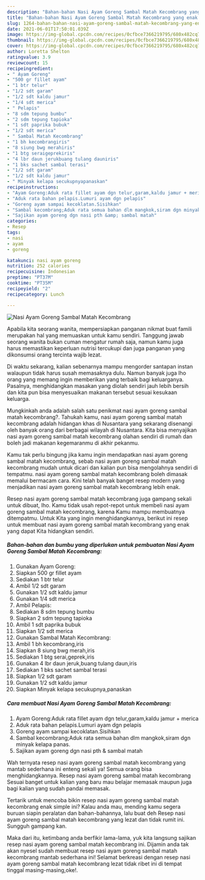 ```yaml
---
description: "Bahan-bahan Nasi Ayam Goreng Sambal Matah Kecombrang yang enak Untuk Jualan"
title: "Bahan-bahan Nasi Ayam Goreng Sambal Matah Kecombrang yang enak Untuk Jualan"
slug: 1264-bahan-bahan-nasi-ayam-goreng-sambal-matah-kecombrang-yang-enak-untuk-jualan
date: 2021-06-01T17:50:01.039Z
image: https://img-global.cpcdn.com/recipes/0cfbce7366219795/680x482cq70/nasi-ayam-goreng-sambal-matah-kecombrang-foto-resep-utama.jpg
thumbnail: https://img-global.cpcdn.com/recipes/0cfbce7366219795/680x482cq70/nasi-ayam-goreng-sambal-matah-kecombrang-foto-resep-utama.jpg
cover: https://img-global.cpcdn.com/recipes/0cfbce7366219795/680x482cq70/nasi-ayam-goreng-sambal-matah-kecombrang-foto-resep-utama.jpg
author: Loretta Shelton
ratingvalue: 3.9
reviewcount: 15
recipeingredient:
- " Ayam Goreng"
- "500 gr fillet ayam"
- "1 btr telur"
- "1/2 sdt garam"
- "1/2 sdt kaldu jamur"
- "1/4 sdt merica"
- " Pelapis"
- "8 sdm tepung bumbu"
- "2 sdm tepung tapioka"
- "1 sdt paprika bubuk"
- "1/2 sdt merica"
- " Sambal Matah Kecombrang"
- "1 bh kecombrangiris"
- "8 siung bwg merahiris"
- "1 btg seraigeprekiris"
- "4 lbr daun jerukbuang tulang dauniris"
- "1 bks sachet sambal terasi"
- "1/2 sdt garam"
- "1/2 sdt kaldu jamur"
- " Minyak kelapa secukupnyapanaskan"
recipeinstructions:
- "Ayam Goreng:Aduk rata fillet ayam dgn telur,garam,kaldu jamur + merica"
- "Aduk rata bahan pelapis.Lumuri ayam dgn pelapis"
- "Goreng ayam sampai kecoklatan.Sisihkan"
- "Sambal kecombrang;Aduk rata semua bahan dlm mangkok,siram dgn minyak kelapa panas."
- "Sajikan ayam goreng dgn nasi pth &amp; sambal matah"
categories:
- Resep
tags:
- nasi
- ayam
- goreng

katakunci: nasi ayam goreng 
nutrition: 252 calories
recipecuisine: Indonesian
preptime: "PT37M"
cooktime: "PT35M"
recipeyield: "2"
recipecategory: Lunch

---
```



![Nasi Ayam Goreng Sambal Matah Kecombrang](https://img-global.cpcdn.com/recipes/0cfbce7366219795/680x482cq70/nasi-ayam-goreng-sambal-matah-kecombrang-foto-resep-utama.jpg)

Apabila kita seorang wanita, mempersiapkan panganan nikmat buat famili merupakan hal yang memuaskan untuk kamu sendiri. Tanggung jawab seorang  wanita bukan cuman mengatur rumah saja, namun kamu juga harus memastikan keperluan nutrisi tercukupi dan juga panganan yang dikonsumsi orang tercinta wajib lezat.

Di waktu  sekarang, kalian sebenarnya mampu mengorder santapan instan walaupun tidak harus susah memasaknya dulu. Namun banyak juga lho orang yang memang ingin memberikan yang terbaik bagi keluarganya. Pasalnya, menghidangkan masakan yang diolah sendiri jauh lebih bersih dan kita pun bisa menyesuaikan makanan tersebut sesuai kesukaan keluarga. 



Mungkinkah anda adalah salah satu penikmat nasi ayam goreng sambal matah kecombrang?. Tahukah kamu, nasi ayam goreng sambal matah kecombrang adalah hidangan khas di Nusantara yang sekarang disenangi oleh banyak orang dari berbagai wilayah di Nusantara. Kita bisa menyajikan nasi ayam goreng sambal matah kecombrang olahan sendiri di rumah dan boleh jadi makanan kegemaranmu di akhir pekanmu.

Kamu tak perlu bingung jika kamu ingin mendapatkan nasi ayam goreng sambal matah kecombrang, sebab nasi ayam goreng sambal matah kecombrang mudah untuk dicari dan kalian pun bisa mengolahnya sendiri di tempatmu. nasi ayam goreng sambal matah kecombrang boleh dimasak memalui bermacam cara. Kini telah banyak banget resep modern yang menjadikan nasi ayam goreng sambal matah kecombrang lebih enak.

Resep nasi ayam goreng sambal matah kecombrang juga gampang sekali untuk dibuat, lho. Kamu tidak usah repot-repot untuk membeli nasi ayam goreng sambal matah kecombrang, karena Kamu mampu membuatnya ditempatmu. Untuk Kita yang ingin menghidangkannya, berikut ini resep untuk membuat nasi ayam goreng sambal matah kecombrang yang enak yang dapat Kita hidangkan sendiri.

<!--inarticleads1-->

##### Bahan-bahan dan bumbu yang diperlukan untuk pembuatan Nasi Ayam Goreng Sambal Matah Kecombrang:

1. Gunakan  Ayam Goreng:
1. Siapkan 500 gr fillet ayam
1. Sediakan 1 btr telur
1. Ambil 1/2 sdt garam
1. Gunakan 1/2 sdt kaldu jamur
1. Gunakan 1/4 sdt merica
1. Ambil  Pelapis:
1. Sediakan 8 sdm tepung bumbu
1. Siapkan 2 sdm tepung tapioka
1. Ambil 1 sdt paprika bubuk
1. Siapkan 1/2 sdt merica
1. Gunakan  Sambal Matah Kecombrang:
1. Ambil 1 bh kecombrang,iris
1. Siapkan 8 siung bwg merah,iris
1. Sediakan 1 btg serai,geprek,iris
1. Gunakan 4 lbr daun jeruk,buang tulang daun,iris
1. Sediakan 1 bks sachet sambal terasi
1. Siapkan 1/2 sdt garam
1. Gunakan 1/2 sdt kaldu jamur
1. Siapkan  Minyak kelapa secukupnya,panaskan




<!--inarticleads2-->

##### Cara membuat Nasi Ayam Goreng Sambal Matah Kecombrang:

1. Ayam Goreng:Aduk rata fillet ayam dgn telur,garam,kaldu jamur + merica
1. Aduk rata bahan pelapis.Lumuri ayam dgn pelapis
1. Goreng ayam sampai kecoklatan.Sisihkan
1. Sambal kecombrang;Aduk rata semua bahan dlm mangkok,siram dgn minyak kelapa panas.
1. Sajikan ayam goreng dgn nasi pth &amp; sambal matah




Wah ternyata resep nasi ayam goreng sambal matah kecombrang yang mantab sederhana ini enteng sekali ya! Semua orang bisa menghidangkannya. Resep nasi ayam goreng sambal matah kecombrang Sesuai banget untuk kalian yang baru mau belajar memasak maupun juga bagi kalian yang sudah pandai memasak.

Tertarik untuk mencoba bikin resep nasi ayam goreng sambal matah kecombrang enak simple ini? Kalau anda mau, mending kamu segera buruan siapin peralatan dan bahan-bahannya, lalu buat deh Resep nasi ayam goreng sambal matah kecombrang yang lezat dan tidak rumit ini. Sungguh gampang kan. 

Maka dari itu, ketimbang anda berfikir lama-lama, yuk kita langsung sajikan resep nasi ayam goreng sambal matah kecombrang ini. Dijamin anda tak akan nyesel sudah membuat resep nasi ayam goreng sambal matah kecombrang mantab sederhana ini! Selamat berkreasi dengan resep nasi ayam goreng sambal matah kecombrang lezat tidak ribet ini di tempat tinggal masing-masing,oke!.

